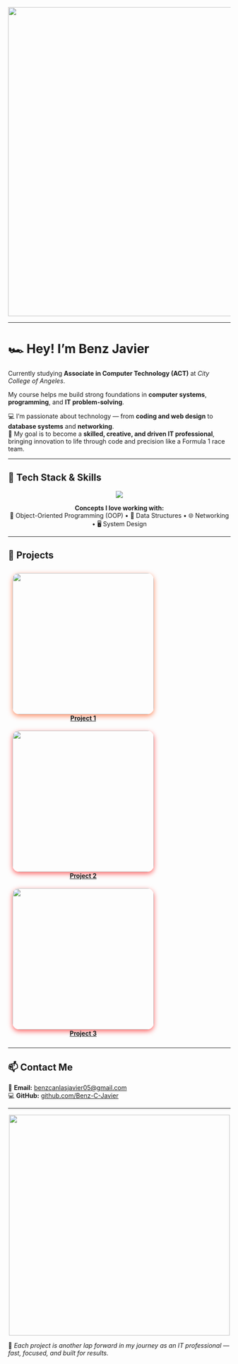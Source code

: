 <!-- HEADER -->
<p align="center">
  <img src="https://media.giphy.com/media/J2TpFajsb9cvLEldkN/giphy.gif" width="700" />
</p>

---

# 🏎️ Hey! I’m **Benz Javier**
Currently studying **Associate in Computer Technology (ACT)** at *City College of Angeles*.

My course helps me build strong foundations in **computer systems**, **programming**, and **IT problem-solving**.

💻 I’m passionate about technology — from **coding and web design** to **database systems** and **networking**.  
🏁 My goal is to become a **skilled, creative, and driven IT professional**, bringing innovation to life through code and precision like a Formula 1 race team.

---

## 🧰 Tech Stack & Skills

<p align="center">
  <img src="https://skillicons.dev/icons?i=java,python,javascript,html,css,git,github,vscode,netbeans&theme=light" />
</p>

<p align="center">
  <b>Concepts I love working with:</b><br>
  🧱 Object-Oriented Programming (OOP) • 🧮 Data Structures • 🌐 Networking • 🖥️ System Design
</p>

---

## 🏁 Projects

<p align="center">

<!-- Project 1 -->

<div style="display:inline-block; text-align:center; margin:10px;">
  <a href="https://docs.google.com/document/d/1_pft0aV4S7Varn34J7FPCqVZyPM1mMrgYIg4trXhZKo/edit?usp=drivesdk" target="_blank">
    <img src="https://media.giphy.com/media/hVCcd5ZK9jnsA3Z0cn/giphy.gif"
         width="320"
         style="border-radius:15px; box-shadow:0 4px 12px rgba(255, 69, 0, 0.6);">
    <br><b>Project 1</b>
  </a>
</div>

<!-- Project 2 -->

<div style="display:inline-block; text-align:center; margin:10px;">
  <a href="https://docs.google.com/document/d/1CTLuepA-ARNKHA8OoR0z8Yapa-OmhtKpPawICcqWa_A/edit?usp=sharing" target="_blank">
    <img src="https://media.giphy.com/media/VkXYtYrWjMtyyyjFBL/giphy.gif"
         width="320"
         style="border-radius:15px; box-shadow:0 4px 12px rgba(255, 0, 0, 0.6);">
    <br><b>Project 2</b>
  </a>
</div>

<!-- Project 3 -->

<div style="display:inline-block; text-align:center; margin:10px;">
  <a href="https://docs.google.com/document/d/1TM05XjqK8tfkRDAfzmLQVk6TVrSO7-yDHLqnjbD41R4/edit?usp=drivesdk" target="_blank">
    <img src="https://media.giphy.com/media/6yxmDC0iysMyeCy01M/giphy.gif"
         width="320"
         style="border-radius:15px; box-shadow:0 4px 12px rgba(255, 0, 0, 0.6);">
    <br><b>Project 3</b>
  </a>
</div>

</p>

---

## 📫 Contact Me

📧 **Email:** [benzcanlasjavier05@gmail.com](mailto:benzcanlasjavier05@gmail.com)  
💻 **GitHub:** [github.com/Benz-C-Javier](https://github.com/Benz-C-Javier)

---

<p align="center">
  <img src="https://media.giphy.com/media/L2W1uHP3SMjRhfk0dk/giphy.gif" width="500" />
</p>

🏁 *Each project is another lap forward in my journey as an IT professional — fast, focused, and built for results.*
